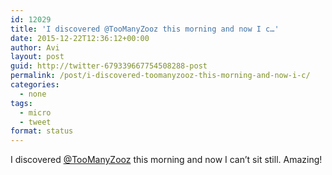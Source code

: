 ```yaml
---
id: 12029
title: 'I discovered @TooManyZooz this morning and now I c…'
date: 2015-12-22T12:36:12+00:00
author: Avi
layout: post
guid: http://twitter-679339667754508288-post
permalink: /post/i-discovered-toomanyzooz-this-morning-and-now-i-c/
categories:
  - none
tags:
  - micro
  - tweet
format: status
---
```

I discovered [@TooManyZooz](http://twitter.com/TooManyZooz) this morning and now I can’t sit still. Amazing!
